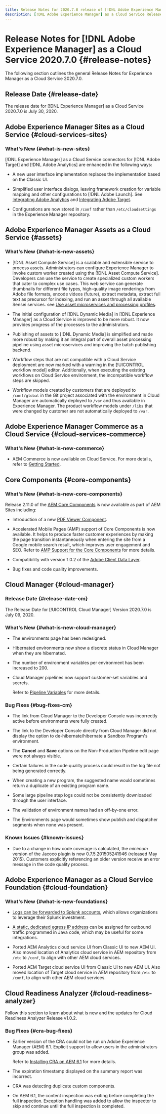 ```yaml
---
title: Release Notes for 2020.7.0 release of [!DNL Adobe Experience Manager] as a Cloud Service.
description: [!DNL Adobe Experience Manager] as a Cloud Service Release Notes for 2020.7.0.
---
```


# Release Notes for [!DNL Adobe Experience Manager] as a Cloud Service 2020.7.0 {#release-notes}

The following section outlines the general Release Notes for Experience Manager as a Cloud Service 2020.7.0.

## Release Date {#release-date}

The release date for [!DNL Experience Manager] as a Cloud Service 2020.7.0 is July 30, 2020.

## Adobe Experience Manager Sites as a Cloud Service {#cloud-services-sites}

### What's New {#what-is-new-sites}

[!DNL Experience Manager] as a Cloud Service connectors for [!DNL Adobe Target] and [!DNL Adobe Analytics] are enhanced in the following ways:

* A new user interface implementation replaces the implementation based on the Classic UI.

* Simplified user interface dialogs, leaving framework creation for variable mapping and other configurations to [!DNL Adobe Launch]. See [Integrating Adobe Analytics](https://docs.adobe.com/content/help/en/experience-manager-cloud-service/sites/integrations/integrating-adobe-analytics.html) and [Integrating Adobe Target](https://docs.adobe.com/content/help/en/experience-manager-cloud-service/sites/integrations/integrating-adobe-target.html).

* Configurations are now stored in `/conf` rather than `/etc/cloudsettings` in the Experience Manager repository.

## Adobe Experience Manager Assets as a Cloud Service {#assets}

### What's New {#what-is-new-assets}

* [!DNL Asset Compute Service] is a scalable and extensible service to process assets. Administrators can configure Experience Manager to invoke custom worker created using the [!DNL Asset Compute Service]. Developers can use the service to create specialized custom workers that cater to complex use cases. This web service can generate thumbnails for different file types, high-quality image renderings from Adobe file formats, encode videos (future), extract metadata, extract full text as precursor for indexing, and run an asset through all available Sensei services. see [Use asset microservices and processing profiles](/help/assets/asset-microservices-configure-and-use.md).

* The initial configuration of [!DNL Dynamic Media] in [!DNL Experience Manager] as a Cloud Service is improved to be more robust. It now provides progress of the processes to the administrators.

* Publishing of assets to [!DNL Dynamic Media] is simplified and made more robust by making it an integral part of overall asset processing pipeline using asset microservices and improving the batch publishing backend.

* Workflow steps that are not compatible with a Cloud Service deployment are now marked with a warning in the [!UICONTROL workflow model] editor. Additionally, when executing the existing workflows on Cloud Service environment, the incompatible workflow steps are skipped.

* Workflow models created by customers that are deployed to `/conf/global` in the Git project associated with the environment in Cloud Manager are automatically deployed to `/var` and thus available in Experience Manager. The product workflow models under `/libs` that were changed by customer are not automatically deployed to `/var`.

## Adobe Experience Manager Commerce as a Cloud Service {#cloud-services-commerce}

### What's New {#what-is-new-commerce}

* AEM Commerce is now available on Cloud Service. For more details, refer to [Getting Started](https://docs.adobe.com/content/help/en/experience-manager-cloud-service/commerce/getting-started.html).

## Core Components {#core-components}

### What's New {#what-is-new-core-components}

Release 2.11.0 of the [AEM Core Components](https://docs.adobe.com/content/help/en/experience-manager-core-components/using/introduction.html) is now available as part of AEM Sites including:

* Introduction of a new [PDF Viewer Component](https://aemcomponents.dev/content/core-components-examples/library/page-authoring/pdf-viewer.html).

* Accelerated Mobile Pages (AMP) support of Core Components is now available. It helps to produce faster customer experiences by making the page transition instantaneously when entering the site from a Google mobile search result, which improves user engagement and SEO.
   Refer to [AMP Support for the Core Components](https://docs.adobe.com/content/help/en/experience-manager-core-components/using/developing/amp.html) for more details.

* Compatibility with version 1.0.2 of the [Adobe Client Data Layer](https://docs.adobe.com/content/help/en/experience-manager-core-components/using/developing/data-layer/overview.html).

* Bug fixes and code quality improvements.

## Cloud Manager {#cloud-manager}

### Release Date {#release-date-cm}

The Release Date for [!UICONTROL Cloud Manager] Version 2020.7.0 is July 09, 2020.

### What's New {#what-is-new-cloud-manager}

* The environments page has been redesigned.

* Hibernated environments now show a discrete status in Cloud Manager when they are hibernated.

* The number of environment variables per environment has been increased to 200.

* Cloud Manager pipelines now support customer-set variables and secrets. 

   Refer to [Pipeline Variables](/help/onboarding/getting-access-to-aem-in-cloud/creating-aem-application-project.md#pipeline-variables) for more details.

### Bug Fixes {#bug-fixes-cm}

* The link from Cloud Manager to the Developer Console was incorrectly active before environments were fully created.

* The link to the Developer Console directly from Cloud Manager did not display the option to de-hibernate/hibernate a Sandbox Program's environment.

* The **Cancel** and **Save** options on the Non-Production Pipeline edit page were not always visible.

* Certain failures in the code quality process could result in the log file not being generated correctly.

* When creating a new program, the suggested name would sometimes return a duplicate of an existing program name.

* Some large pipeline step logs could not be consistently downloaded through the user interface.

* The validation of environment names had an off-by-one error.

* The Environments page would sometimes show publish and dispatcher segments when none was present.

### Known Issues {#known-issues}

* Due to a change in how code coverage is calculated, the *minimum* version of the Jacoco plugin is now 0.7.5.201505241946 (released May 2015). Customers explicitly referencing an older version receive an error message in the code quality process.


## Adobe Experience Manager as a Cloud Service Foundation {#cloud-foundation}

### What's New {#what-is-new-foundations}

* [Logs can be forwarded to Splunk accounts](/help/implementing/developing/introduction/logging.md#splunk-logs), which allows organizations to leverage their Splunk investment.

* [A static, dedicated egress IP address](/help/implementing/developing/introduction/development-guidelines.md#dedicated-egress-ip-address) can be assigned for outbound traffic programmed in Java code, which may be useful for some integrations.

* Ported AEM Analytics cloud service UI from Classic UI to new AEM UI. Also moved location of Analytics cloud service in AEM repository from `/etc` to `/conf`, to align with other AEM cloud services.

* Ported AEM Target cloud service UI from Classic UI to new AEM UI. Also moved location of Target cloud service in AEM repository from `/etc` to `/conf`, to align with other AEM cloud services.

## Cloud Readiness Analyzer {#cloud-readiness-analyzer}

Follow this section to learn about what is new and the updates for Cloud Readiness Analyzer Release v1.0.2.

### Bug Fixes {#cra-bug-fixes}

* Earlier version of the CRA could not be run on Adobe Experience Manager (AEM) 6.1. Explicit support to allow users in the administrators group was added.

   Refer to [Installing CRA on AEM 6.1](https://docs.adobe.com/content/help/en/experience-manager-cloud-service/moving/cloud-migration/cloud-readiness-analyzer/using-cloud-readiness-analyzer.html#installing-on-aem61) for more details.

* The expiration timestamp displayed on the summary report was incorrect.

* CRA was detecting duplicate custom components.

* On AEM 6.1, the content inspection was exiting before completing the full inspection. Exception handling was added to allow the inspector to skip and continue until the full inspection is completed.
